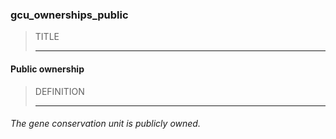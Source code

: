 ### gcu_ownerships_public



> TITLE
> 
> ------

#### Public ownership



> DEFINITION
> 
> ------

###### The gene conservation unit is publicly owned.